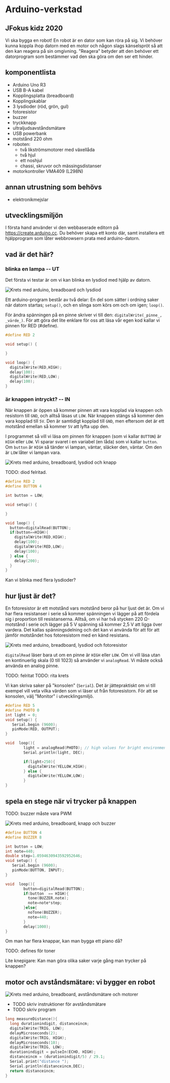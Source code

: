 # Arduino-verkstad

## JFokus kidz 2020

Vi ska bygga en robot! En robot är en dator som kan röra på sig. Vi behöver
kunna koppla ihop datorn med en motor och någon slags känselspröt så att den
kan reagera på sin omgivning. "Reagera" betyder att den behöver ett datorprogram
som bestämmer vad den ska göra om den ser ett hinder.

## komponentlista
* Arduino Uno R3
* USB B-A kabel
* Kopplingsplatta (breadboard)
* Kopplingskablar
* 3 lysdioder (röd, grön, gul)
* fotoresistor
* buzzer
* tryckknapp
* ultraljudsavståndsmätare
* USB powerbank
* motstånd 220 ohm
* roboten:
  * två likströmsmotorer med växellåda
  * två hjul
  * ett noshjul
  * chassi, skruvor och mässingsdistanser
* motorkontroller VMA409 (L298N)

## annan utrustning som behövs

* elektronikmejslar

## utvecklingsmiljön

I första hand använder vi den webbaserade editorn på https://create.arduino.cc. Du behöver skapa ett konto där, samt installera ett
hjälpprogram som låter webbrowsern prata med arduino-datorn.

## vad är det här?



### blinka en lampa -- UT

Det första vi testar är om vi kan blinka en lysdiod med hjälp av datorn.

![Krets med arduino, breadboard och lysdiod][diodknapp]

[diod]: kretsar/diod-knapp.png "Krets med arduino, breadboard och lysdiod"

Ett arduino-program består av två delar: En del som sätter i ordning saker
när datorn startas; ```setup()```, och en slinga som körs om och om igen; `loop()`.

För ändra spänningen på en pinne skriver vi till den: `digitalWrite(_pinne_, _värde_)`. För att göra det lite
enklare för oss att läsa vår egen kod kallar vi pinnen för RED (#define).

```ino
#define RED 2

void setup() {

}

void loop() {
  digitalWrite(RED,HIGH);
  delay(100);
  digitalWrite(RED,LOW);
  delay(100);
}

```


### är knappen intryckt? -- IN

När knappen är öppen så kommer pinnen att vara kopplad via knappen och resistorn till
`GND`, och alltså läsas ut `LOW`. När knappen stängs så kommer den vara kopplad till `5V`. Den är samtidigt
kopplad till `GND`, men eftersom det är ett motstånd emellan så kommer `5V` att lyfta upp den.

I programmet så vill vi läsa om pinnen för knappen (som vi kallar `BUTTON`) är `HIGH` eller `LOW`. Vi sparar svaret i en variabel (en låda) som vi kallar `button`.
Om `button` är `HIGH` så tänder vi lampan, väntar, släcker den, väntar. Om den är `LOW` låter vi lampan vara.

![Krets med arduino, breadboard, lysdiod och knapp][diodknapp]

TODO: diod felritad.

[diodknapp]: kretsar/diod-knapp.png "Krets med arduino, breadboard, lysdiod och knapp"

```ino
#define RED 2
#define BUTTON 4

int button = LOW;

void setup() {

}

void loop() {
  button=digitalRead(BUTTON);
  if(button==HIGH){
    digitalWrite(RED,HIGH);
    delay(100);
    digitalWrite(RED,LOW);
    delay(100);
  } else {
    delay(200);
  }
}
```
Kan vi blinka med flera lysdioder?

## hur ljust är det?

En fotoresistor är ett motstånd vars motstånd beror på hur ljust det är. Om vi har flera
resistanser i serie så kommer spänningen vi lägger på att fördela sig i proportion till
resistanserna. Alltså, om vi har två stycken 220 Ω-motstånd i serie och lägger på 5 V spänning
så kommer 2,5 V att ligga över vardera. Det kallas spänningsdelning och det kan vi använda för
att för att jämför motståndet hos fotoresistorn med en känd resistans.



![Krets med arduino, breadboard, lysdiod och fotoresistor][fotoresistor]

[fotoresistor]: kretsar/fotoresistor-diod.png "Krets med arduino, breadboard, fotoresistor och knapp"

`digitalRead` läser bara ut om en pinne är `HIGH` eller `LOW`. Om vi vill läsa utan en kontinuerlig skala (0 till 1023)
så använder vi `analogRead`. Vi måste också använda en analog pinne.

TODO: felritat
TODO: rita krets

Vi kan skriva saker på "konsolen" (`Serial`). Det är jättepraktiskt om vi till exempel vill veta
vilka värden som vi läser ut från fotoresistorn. För att se konsolen, välj "Monitor" i utvecklingsmiljö.


```ino
#define RED 5
#define PHOTO 0
int light = 0;
void setup() {
   Serial.begin (9600);
   pinMode(RED, OUTPUT);
}

void  loop(){
        light = analogRead(PHOTO); // high values for bright environment
        Serial.println(light, DEC);

        if(light>250){
          digitalWrite(YELLOW,HIGH);
        } else {
          digitalWrite(YELLOW,LOW);
        }
}
```

## spela en stege när vi trycker på knappen

TODO: buzzer måste vara PWM

![Krets med arduino, breadboard, knapp och buzzer][buzzer]

[buzzer]: kretsar/buzzer.png "Krets med arduino, breadboard, knapp och buzzer"

```ino
#define BUTTON 4
#define BUZZER 8

int button = LOW;
int note=440;
double step=1.0594630943592952646;
void setup() {
   Serial.begin (9600);
   pinMode(BUTTON, INPUT);
}

void  loop(){
        button=digitalRead(BUTTON);
        if(button  == HIGH){
          tone(BUZZER,note);
          note=note*step;
        }else{
          noTone(BUZZER);
          note=440;
        }
        delay(1000);
}
```

Om man har flera knappar, kan man bygga ett piano då?

TODO: defines för toner

Lite knepigare: Kan man göra olika saker varje gång man trycker på knappen?

## motor och avståndsmätare: vi bygger en robot


![Krets med arduino, breadboard, avståndsmätare och motorer][motorer]

[motorer]: kretsar/motor-bil-sensor.png "Krets med arduino, breadboard, avståndsmätare och motorer"

* TODO skriv instruktioner för avståndsmätare
* TODO skriv program

```ino
long measureDistance(){
  long durationindigit, distanceincm;
  digitalWrite(TRIG, LOW);
  delayMicroseconds(2);
  digitalWrite(TRIG, HIGH);
  delayMicroseconds(10);
  digitalWrite(TRIG, LOW);
  durationindigit = pulseIn(ECHO, HIGH);
  distanceincm = (durationindigit/5) / 29.1;
  Serial.print("distance ");
  Serial.println(distanceincm,DEC);
  return distanceincm;
}
```
